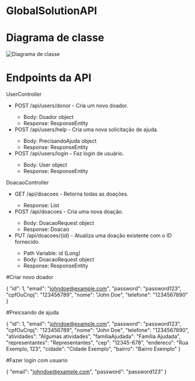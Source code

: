 # GlobalSolutionAPI


# Diagrama de classe
![Diagrama de classe](https://github.com/ViniiciusGoncalves/GlobalSolutionAPI/assets/81978099/ab9f35d1-1294-4fe9-9d5c-df7bb8c59a92)



# Endpoints da API

UserController

<ul>
  <li>POST /api/users/donor - Cria um novo doador.</li>
  <ul>
    <li>Body: Doador object</li>
    <li>Response: ResponseEntity<Doador></li>
  </ul>
  <li>POST /api/users/help - Cria uma nova solicitação de ajuda.</li>
  <ul>
    <li>Body: PrecisandoAjuda object</li>
    <li>Response: ResponseEntity<PrecisandoAjuda></li>
  </ul>
  <li>POST /api/users/login - Faz login de usuário.</li>
  <ul>
    <li>Body: User object</li>
    <li>Response: ResponseEntity<User></li>
  </ul>
</ul>


DoacaoController

<ul>
  <li>GET /api/doacoes - Retorna todas as doações.</li>
  <ul>
    <li>Response: List<Doacao></li>
  </ul>
  <li>POST /api/doacoes - Cria uma nova doação.</li>
  <ul>
    <li>Body: DoacaoRequest object</li>
    <li>Response: Doacao</li>
  </ul>
  <li>PUT /api/doacoes/{id} - Atualiza uma doação existente com o ID fornecido.</li>
  <ul>
    <Li>Path Variable: id (Long)</li>
    <li>Body: DoacaoRequest object</li>
    <li>Response: ResponseEntity<Doacao></li>
  </ul>
</ul>


#Criar novo doador

{
  "id": 1,
  "email": "johndoe@example.com",
  "password": "password123",
  "cpfOuCnpj": "123456789",
  "nome": "John Doe",
  "telefone": "1234567890"
}

#Preicsando de ajuda

{
  "id": 1,
  "email": "johndoe@example.com",
  "password": "password123",
  "cpfOuCnpj": "123456789",
  "nome": "John Doe",
  "telefone": "1234567890",
  "atividades": "Algumas atividades",
  "familiaAjudada": "Família Ajudada",
  "representantes": "Representantes",
  "cep": "12345-678",
  "endereco": "Rua Exemplo, 123",
  "cidade": "Cidade Exemplo",
  "bairro": "Bairro Exemplo"
}


#Fazer login com usuario

{
  "email": "johndoe@example.com",
  "password": "password123"
}








